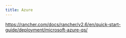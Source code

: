 ```yaml
---
title: Azure
---
```


https://rancher.com/docs/rancher/v2.6/en/quick-start-guide/deployment/microsoft-azure-qs/
